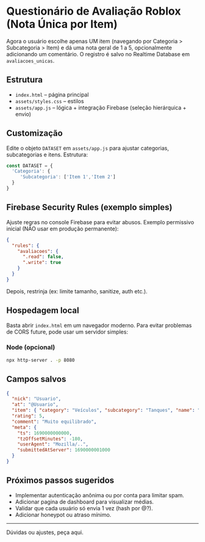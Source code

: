 # Questionário de Avaliação Roblox (Nota Única por Item)

Agora o usuário escolhe apenas UM item (navegando por Categoria > Subcategoria > Item) e dá uma nota geral de 1 a 5, opcionalmente adicionando um comentário. O registro é salvo no Realtime Database em `avaliacoes_unicas`.

## Estrutura
- `index.html` – página principal
- `assets/styles.css` – estilos
- `assets/app.js` – lógica + integração Firebase (seleção hierárquica + envio)

## Customização
Edite o objeto `DATASET` em `assets/app.js` para ajustar categorias, subcategorias e itens. Estrutura:
```js
const DATASET = {
  'Categoria': {
     'Subcategoria': ['Item 1','Item 2']
  }
}
```

## Firebase Security Rules (exemplo simples)
Ajuste regras no console Firebase para evitar abusos. Exemplo permissivo inicial (NÃO usar em produção permanente):
```json
{
  "rules": {
    "avaliacoes": {
      ".read": false,
      ".write": true
    }
  }
}
```
Depois, restrinja (ex: limite tamanho, sanitize, auth etc.).

## Hospedagem local
Basta abrir `index.html` em um navegador moderno. Para evitar problemas de CORS future, pode usar um servidor simples:

### Node (opcional)
```bash
npx http-server . -p 8080
```

## Campos salvos
```json
{
  "nick": "Usuario",
  "at": "@Usuario",
  "item": { "category": "Veículos", "subcategory": "Tanques", "name": "M1 Abrams", "slug": "veiculos-tanques-m1-abrams" },
  "rating": 5,
  "comment": "Muito equilibrado",
  "meta": {
    "ts": 1690000000000,
    "tzOffsetMinutes": -180,
    "userAgent": "Mozilla/..",
    "submittedAtServer": 1690000001000
  }
}
```

## Próximos passos sugeridos
- Implementar autenticação anônima ou por conta para limitar spam.
- Adicionar pagina de dashboard para visualizar médias.
- Validar que cada usuário só envia 1 vez (hash por @?).
- Adicionar honeypot ou atraso mínimo.

---
Dúvidas ou ajustes, peça aqui.
